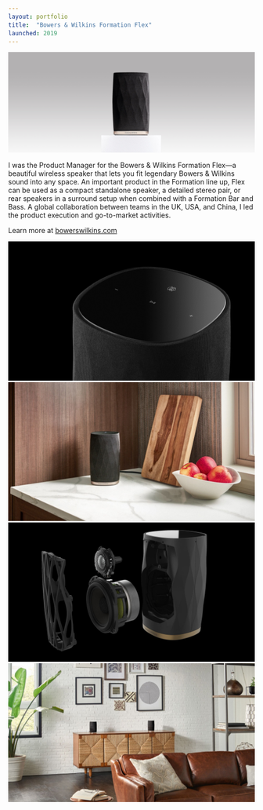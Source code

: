 ```yaml
---
layout: portfolio
title:  "Bowers & Wilkins Formation Flex"
launched: 2019
---
```


<div class="post-image"><img src="/assets/images/portfolio/bowers-wilkins-formation-flex/hero.jpg"></div>

I was the Product Manager for the Bowers & Wilkins Formation Flex—a beautiful wireless speaker that lets you fit legendary Bowers & Wilkins sound into any space. An important product in the Formation line up, Flex can be used as a compact standalone speaker, a detailed stereo pair, or rear speakers in a surround setup when combined with a Formation Bar and Bass. A global collaboration between teams in the UK, USA, and China, I led the product execution and go-to-market activities.

Learn more at [bowerswilkins.com](bowerswilkins.com)
<div class="post-image"><img src="/assets/images/portfolio/bowers-wilkins-formation-flex/flex-top.jpg"></div>
<div class="post-image"><img src="/assets/images/portfolio/bowers-wilkins-formation-flex/flex-kitchen.jpg"></div>
<div class="post-image"><img src="/assets/images/portfolio/bowers-wilkins-formation-flex/flex-internals.jpg"></div>
<div class="post-image"><img src="/assets/images/portfolio/bowers-wilkins-formation-flex/flex-living-room.jpg"></div>
